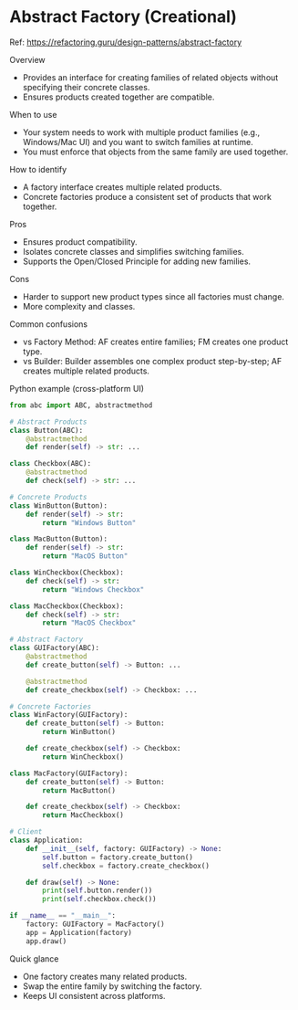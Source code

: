 # Abstract Factory (Creational)

Ref: https://refactoring.guru/design-patterns/abstract-factory

Overview
- Provides an interface for creating families of related objects without specifying their concrete classes.
- Ensures products created together are compatible.

When to use
- Your system needs to work with multiple product families (e.g., Windows/Mac UI) and you want to switch families at runtime.
- You must enforce that objects from the same family are used together.

How to identify
- A factory interface creates multiple related products.
- Concrete factories produce a consistent set of products that work together.

Pros
- Ensures product compatibility.
- Isolates concrete classes and simplifies switching families.
- Supports the Open/Closed Principle for adding new families.

Cons
- Harder to support new product types since all factories must change.
- More complexity and classes.

Common confusions
- vs Factory Method: AF creates entire families; FM creates one product type.
- vs Builder: Builder assembles one complex product step-by-step; AF creates multiple related products.

Python example (cross-platform UI)
```python
from abc import ABC, abstractmethod

# Abstract Products
class Button(ABC):
    @abstractmethod
    def render(self) -> str: ...

class Checkbox(ABC):
    @abstractmethod
    def check(self) -> str: ...

# Concrete Products
class WinButton(Button):
    def render(self) -> str:
        return "Windows Button"

class MacButton(Button):
    def render(self) -> str:
        return "MacOS Button"

class WinCheckbox(Checkbox):
    def check(self) -> str:
        return "Windows Checkbox"

class MacCheckbox(Checkbox):
    def check(self) -> str:
        return "MacOS Checkbox"

# Abstract Factory
class GUIFactory(ABC):
    @abstractmethod
    def create_button(self) -> Button: ...

    @abstractmethod
    def create_checkbox(self) -> Checkbox: ...

# Concrete Factories
class WinFactory(GUIFactory):
    def create_button(self) -> Button:
        return WinButton()

    def create_checkbox(self) -> Checkbox:
        return WinCheckbox()

class MacFactory(GUIFactory):
    def create_button(self) -> Button:
        return MacButton()

    def create_checkbox(self) -> Checkbox:
        return MacCheckbox()

# Client
class Application:
    def __init__(self, factory: GUIFactory) -> None:
        self.button = factory.create_button()
        self.checkbox = factory.create_checkbox()

    def draw(self) -> None:
        print(self.button.render())
        print(self.checkbox.check())

if __name__ == "__main__":
    factory: GUIFactory = MacFactory()
    app = Application(factory)
    app.draw()
```

Quick glance
- One factory creates many related products.
- Swap the entire family by switching the factory.
- Keeps UI consistent across platforms.
